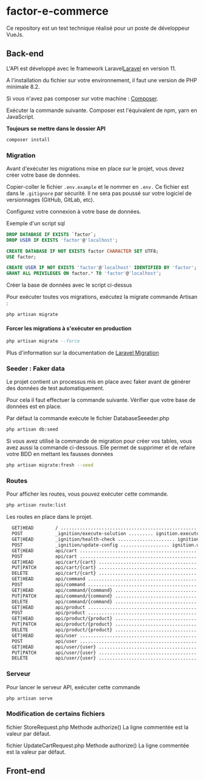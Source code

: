 # factor-e-commerce
Ce repository est un test technique réalisé pour un poste de développeur VueJs.

## Back-end

L'API est développé avec le framework Laravel[Laravel](https://laravel.com/docs/11.x) en version 11.

A l'installation du fichier sur votre environnement, il faut une version de PHP minimale 8.2.

Si vous n'avez pas composer sur votre machine : [Composer](https://getcomposer.org/).

Exécuter la commande suivante. Composer est l'équivalent de npm, yarn en JavaScript.

**Toujours se mettre dans le dossier API**

```bash
composer install
```

### Migration

Avant d'exécuter les migrations mise en place sur le projet, vous devez créer votre base de données.

Copier-coller le fichier ```.env.example``` et le nommer en ```.env.``` Ce fichier est dans le ```.gitignore``` par sécurité. Il ne sera pas poussé sur votre logiciel de versionnages (GitHub, GitLab, etc).

Configurez votre connexion à votre base de données.

Exemple d'un script sql 
```sql
DROP DATABASE IF EXISTS `factor`;
DROP USER IF EXISTS 'factor'@'localhost';

CREATE DATABASE IF NOT EXISTS factor CHARACTER SET UTF8;
USE factor;

CREATE USER IF NOT EXISTS 'factor'@'localhost' IDENTIFIED BY 'factor';
GRANT ALL PRIVILEGES ON factor.* TO 'factor'@'localhost';
```

Créer la base de données avec le script ci-dessus

Pour exécuter toutes vos migrations, exécutez la migrate commande Artisan :

```sql
php artisan migrate
```

#### Forcer les migrations à s'exécuter en production

```sql
php artisan migrate --force
```

Plus d'information sur la documentation de [Laravel Migration](https://laravel.com/docs/7.x/migrations)

### Seeder : Faker data

Le projet contient un processus mis en place avec faker avant de générer des données de test automatiquement.

Pour cela il faut effectuer la commande suivante. Vérifier que votre base de données est en place.

Par défaut la commande exécute le fichier DatabaseSeeeder.php

```bash
php artisan db:seed
```

Si vous avez utilisé la commande de migration pour créer vos tables, vous avez aussi la commande ci-dessous. Elle permet de supprimer et de refaire votre BDD en mettant les fausses données

```bash
php artisan migrate:fresh --seed
```

### Routes

Pour afficher les routes, vous pouvez exécuter cette commande.
```bash
php artisan route:list
```

Les routes en place dans le projet.

```bash
  GET|HEAD        / ................................................................................................................  
  POST            _ignition/execute-solution ......... ignition.executeSolution › Spatie\LaravelIgnition › ExecuteSolutionController  
  GET|HEAD        _ignition/health-check ..................... ignition.healthCheck › Spatie\LaravelIgnition › HealthCheckController  
  POST            _ignition/update-config .................. ignition.updateConfig › Spatie\LaravelIgnition › UpdateConfigController  
  GET|HEAD        api/cart ....................................................................... cart.index › CartController@index  
  POST            api/cart ....................................................................... cart.store › CartController@store  
  GET|HEAD        api/cart/{cart} .................................................................. cart.show › CartController@show  
  PUT|PATCH       api/cart/{cart} .............................................................. cart.update › CartController@update  
  DELETE          api/cart/{cart} ............................................................ cart.destroy › CartController@destroy  
  GET|HEAD        api/command .............................................................. command.index › CommandController@index  
  POST            api/command .............................................................. command.store › CommandController@store  
  GET|HEAD        api/command/{command} ...................................................... command.show › CommandController@show  
  PUT|PATCH       api/command/{command} .................................................. command.update › CommandController@update  
  DELETE          api/command/{command} ................................................ command.destroy › CommandController@destroy  
  GET|HEAD        api/product .............................................................. product.index › ProductController@index  
  POST            api/product .............................................................. product.store › ProductController@store  
  GET|HEAD        api/product/{product} ...................................................... product.show › ProductController@show  
  PUT|PATCH       api/product/{product} .................................................. product.update › ProductController@update  
  DELETE          api/product/{product} ................................................ product.destroy › ProductController@destroy  
  GET|HEAD        api/user ....................................................................... user.index › UserController@index  
  POST            api/user ....................................................................... user.store › UserController@store  
  GET|HEAD        api/user/{user} .................................................................. user.show › UserController@show  
  PUT|PATCH       api/user/{user} .............................................................. user.update › UserController@update  
  DELETE          api/user/{user} ............................................................ user.destroy › UserController@destroy 
```

### Serveur

Pour lancer le serveur API, exécuter cette commande

```bash
php artisan serve
```


### Modification de certains fichiers

fichier StoreRequest.php
Methode authorize()
La ligne commentée est la valeur par défaut. 


fichier UpdateCartRequest.php
Methode authorize()
La ligne commentée est la valeur par défaut. 

## Front-end